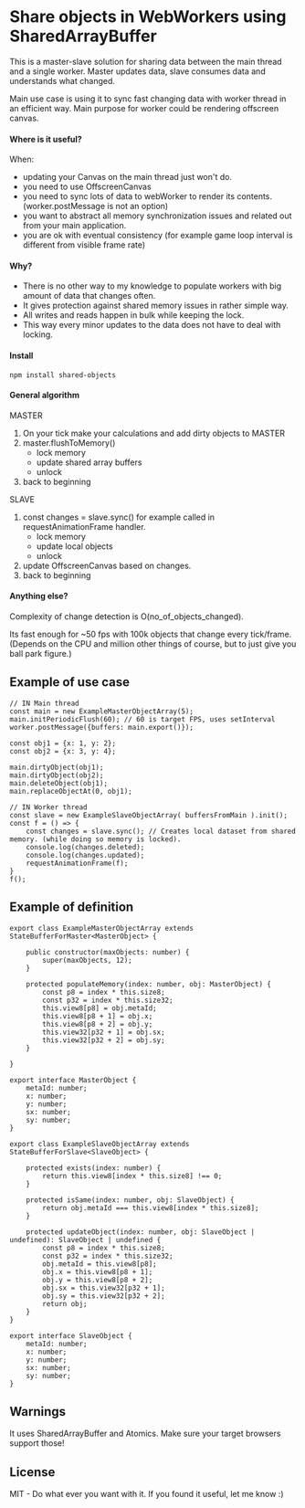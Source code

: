 # Share objects in WebWorkers using SharedArrayBuffer

This is a master-slave solution for sharing data between the main thread and a single worker.
Master updates data, slave consumes data and understands what changed.

Main use case is using it to sync fast changing data with worker thread in an efficient way. Main purpose for 
worker could be rendering offscreen canvas.

#### Where is it useful?
When:
* updating your Canvas on the main thread just won't do.
* you need to use OffscreenCanvas 
* you need to sync lots of data to webWorker to render its contents. (worker.postMessage is not an option)
* you want to abstract all memory synchronization issues and related out from your main application.
* you are ok with eventual consistency (for example game loop interval is different from visible frame rate)

#### Why?
* There is no other way to my knowledge to populate workers with big amount of data that changes often.
* It gives protection against shared memory issues in rather simple way. 
* All writes and reads happen in bulk while keeping the lock. 
* This way every minor updates to the data does not have to deal with locking.

#### Install
```
npm install shared-objects
```

#### General algorithm
MASTER
1) On your tick make your calculations and add dirty objects to MASTER
2) master.flushToMemory()
     - lock memory
     - update shared array buffers
     - unlock
3) back to beginning

SLAVE
1) const changes = slave.sync() for example called in requestAnimationFrame handler.
     - lock memory
     - update local objects
     - unlock
2) update OffscreenCanvas based on changes.
3) back to beginning

#### Anything else?
Complexity of change detection is O(no_of_objects_changed).

Its fast enough for ~50 fps with 100k objects that change every tick/frame. 
(Depends on the CPU and million other things of course, but to just give you ball park figure.)

## Example of use case
```
// IN Main thread
const main = new ExampleMasterObjectArray(5);
main.initPeriodicFlush(60); // 60 is target FPS, uses setInterval
worker.postMessage({buffers: main.export()});

const obj1 = {x: 1, y: 2};
const obj2 = {x: 3, y: 4};

main.dirtyObject(obj1);
main.dirtyObject(obj2);
main.deleteObject(obj1);
main.replaceObjectAt(0, obj1);

// IN Worker thread
const slave = new ExampleSlaveObjectArray( buffersFromMain ).init();
const f = () => {
    const changes = slave.sync(); // Creates local dataset from shared memory. (while doing so memory is locked).
    console.log(changes.deleted);
    console.log(changes.updated);
    requestAnimationFrame(f);
}
f();
```

## Example of definition
```
export class ExampleMasterObjectArray extends StateBufferForMaster<MasterObject> {

    public constructor(maxObjects: number) {
        super(maxObjects, 12);
    }

    protected populateMemory(index: number, obj: MasterObject) {
        const p8 = index * this.size8;
        const p32 = index * this.size32;
        this.view8[p8] = obj.metaId;
        this.view8[p8 + 1] = obj.x;
        this.view8[p8 + 2] = obj.y;
        this.view32[p32 + 1] = obj.sx;
        this.view32[p32 + 2] = obj.sy;
    }

}

export interface MasterObject {
    metaId: number;
    x: number;
    y: number;
    sx: number;
    sy: number;
}

export class ExampleSlaveObjectArray extends StateBufferForSlave<SlaveObject> {

    protected exists(index: number) {
        return this.view8[index * this.size8] !== 0;
    }

    protected isSame(index: number, obj: SlaveObject) {
        return obj.metaId === this.view8[index * this.size8];
    }

    protected updateObject(index: number, obj: SlaveObject | undefined): SlaveObject | undefined {
        const p8 = index * this.size8;
        const p32 = index * this.size32;
        obj.metaId = this.view8[p8];
        obj.x = this.view8[p8 + 1];
        obj.y = this.view8[p8 + 2];
        obj.sx = this.view32[p32 + 1];
        obj.sy = this.view32[p32 + 2];
        return obj;
    }
}

export interface SlaveObject {
    metaId: number;
    x: number;
    y: number;
    sx: number;
    sy: number;
}
```

## Warnings
It uses SharedArrayBuffer and Atomics. Make sure your target browsers support those!

## License
MIT - Do what ever you want with it. If you found it useful, let me know :)
